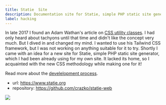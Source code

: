 ```yaml
---
title: Statie  Site
description: Documentation site for Statie, simple PHP static site generator.
label: hacking
---
```


In late 2017 I found an Adam Wathan's article on [CSS utility classes](https://adamwathan.me/css-utility-classes-and-separation-of-concerns/). I had only heard about tachyons until that time and didn't like the concept very much. But I dived in and changed my mind. I wanted to use his Tailwind CSS framework, but I was not working on anything suitable for it to try. Shortly I came with an idea for a new site for Statie, simple PHP static site generator, which I had been already using for my own site. It lacked its home, so I acquainted with the new CSS methodology while making one for it!

Read more about the [develelopment process](/a-place-to-meet-statie).

- url: https://www.statie.org
- repository: https://github.com/crazko/statie-web

![](./assets/thumbs/statie.png)
